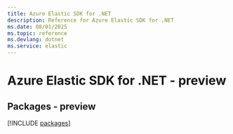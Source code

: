 ```yaml
---
title: Azure Elastic SDK for .NET
description: Reference for Azure Elastic SDK for .NET
ms.date: 08/01/2025
ms.topic: reference
ms.devlang: dotnet
ms.service: elastic
---
```

# Azure Elastic SDK for .NET - preview
## Packages - preview
[!INCLUDE [packages](elastic-index.md)]